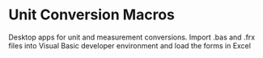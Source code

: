 # Unit Conversion Macros


Desktop apps for unit and measurement conversions. Import .bas and .frx files into Visual Basic developer environment and load the forms in Excel
